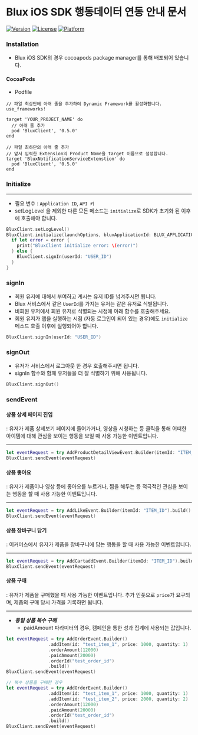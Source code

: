 # Blux iOS SDK 행동데이터 연동 안내 문서

[![Version](https://img.shields.io/cocoapods/v/BluxClient.svg?style=flat)](https://cocoapods.org/pods/BluxClient)
[![License](https://img.shields.io/cocoapods/l/BluxClient.svg?style=flat)](https://cocoapods.org/pods/BluxClient)
[![Platform](https://img.shields.io/cocoapods/p/BluxClient.svg?style=flat)](https://cocoapods.org/pods/BluxClient)

### Installation

- Blux iOS SDK의 경우 cocoapods package manager를 통해 배포되어 있습니다.

#### CocoaPods

- Podfile

```podfile
// 파일 최상단에 아래 줄을 추가하여 Dynamic Framework를 활성화합니다.
use_frameworks!

target 'YOUR_PROJECT_NAME' do
  // 아래 줄 추가
  pod 'BluxClient', '0.5.0'
end

// 파일 최하단의 아래 줄 추가
// 앞서 입력한 Extension의 Product Name을 target 이름으로 설정합니다.
target 'BluxNotificationServiceExtenstion' do
  pod 'BluxClient', '0.5.0'
end
```

### **Initialize**

---

- 필요 변수 : `Application ID`, `API 키`
- setLogLevel 을 제외한 다른 모든 메소드는 `initialize`로 SDK가 초기화 된 이후에 호출해야 합니다.

```swift
BluxClient.setLogLevel()
BluxClient.initialize(launchOptions, bluxApplicationId: BLUX_APPLICATION_ID, bluxAPIKey: BLUX_API_KEY) { error in
  if let error = error {
    print("BluxClient initialize error: \(error)")
  } else {
    BluxClient.signIn(userId: "USER_ID")
  }
}
```

### signIn

- 회원 유저에 대해서 부여하고 계시는 유저 ID를 넘겨주시면 됩니다.
- Blux 서비스에서 같은 `UserId`를 가지는 유저는 같은 유저로 식별됩니다.
- 비회원 유저에서 회원 유저로 식별되는 시점에 아래 함수를 호출해주세요.
- 회원 유저가 앱을 실행하는 시점 (자동 로그인이 되어 있는 경우)에도 `initialize` 메소드 호출 이후에 실행되어야 합니다.

```swift
BluxClient.signIn(userId: "USER_ID")
```

### signOut

- 유저가 서비스에서 로그아웃 한 경우 호출해주시면 됩니다.
- signIn 함수와 함께 유저들을 더 잘 식별하기 위해 사용됩니다.

```swift
BluxClient.signOut()
```

### sendEvent

#### 상품 상세 페이지 진입

: 유저가 제품 상세보기 페이지에 들어가거나, 영상을 시청하는 등 클릭을 통해 어떠한 아이템에 대해 관심을 보이는 행동을 보일 때 사용 가능한 이벤트입니다.

---

```swift
let eventRequest = try AddProductDetailViewEvent.Builder(itemId: "ITEM_ID").build()
BluxClient.sendEvent(eventRequest)
```

#### 상품 좋아요

: 유저가 제품이나 영상 등에 좋아요를 누르거나, 찜을 해두는 등 적극적인 관심을 보이는 행동을 할 때 사용 가능한 이벤트입니다.

---

```swift
let eventRequest = try AddLikeEvent.Builder(itemId: "ITEM_ID").build()
BluxClient.sendEvent(eventRequest)
```

#### 상품 장바구니 담기

: 이커머스에서 유저가 제품을 장바구니에 담는 행동을 할 때 사용 가능한 이벤트입니다.

---

```swift
let eventRequest = try AddCartaddEvent.Builder(itemId: "ITEM_ID").build()
BluxClient.sendEvent(eventRequest)
```

#### 상품 구매

: 유저가 제품을 구매했을 때 사용 가능한 이벤트입니다. 추가 인풋으로 `price`가 요구되며, 제품의 구매 당시 가격을 기록하면 됩니다.

---

- **_동일 상품 복수 구매_**
  - paidAmount 파라미터의 경우, 캠페인을 통한 성과 집계에 사용되는 값입니다.

```swift
let eventRequest = try AddOrderEvent.Builder()
                .addItem(id: "test_item_1", price: 1000, quantity: 1)
                .orderAmount(12000)
                .paidAmount(20000)
                .orderId("test_order_id")
                .build()
BluxClient.sendEvent(eventRequest)
```

```swift
// 복수 상품을 구매한 경우
let eventRequest = try AddOrderEvent.Builder()
                .addItem(id: "test_item_1", price: 1000, quantity: 1)
                .addItem(id: "test_item_2", price: 2000, quantity: 2)
                .orderAmount(12000)
                .paidAmount(20000)
                .orderId("test_order_id")
                .build()
BluxClient.sendEvent(eventRequest)
```
